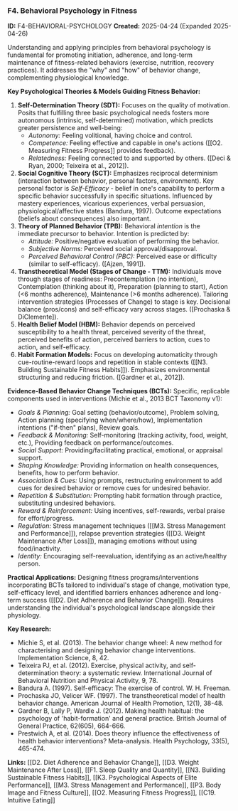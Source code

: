 ### F4. Behavioral Psychology in Fitness
**ID:** F4-BEHAVIORAL-PSYCHOLOGY
**Created:** 2025-04-24 (Expanded 2025-04-26)

Understanding and applying principles from behavioral psychology is fundamental for promoting initiation, adherence, and long-term maintenance of fitness-related behaviors (exercise, nutrition, recovery practices). It addresses the "why" and "how" of behavior change, complementing physiological knowledge.

**Key Psychological Theories & Models Guiding Fitness Behavior:**
1.  **Self-Determination Theory (SDT):** Focuses on the quality of motivation. Posits that fulfilling three basic psychological needs fosters more autonomous (intrinsic, self-determined) motivation, which predicts greater persistence and well-being:
    - *Autonomy:* Feeling volitional, having choice and control.
    - *Competence:* Feeling effective and capable in one's actions ([[O2. Measuring Fitness Progress]] provides feedback).
    - *Relatedness:* Feeling connected to and supported by others. ([Deci & Ryan, 2000; Teixeira et al., 2012]).
2.  **Social Cognitive Theory (SCT):** Emphasizes reciprocal determinism (interaction between behavior, personal factors, environment). Key personal factor is *Self-Efficacy* - belief in one's capability to perform a specific behavior successfully in specific situations. Influenced by mastery experiences, vicarious experiences, verbal persuasion, physiological/affective states (Bandura, 1997). Outcome expectations (beliefs about consequences) also important.
3.  **Theory of Planned Behavior (TPB):** Behavioral *intention* is the immediate precursor to behavior. Intention is predicted by:
    - *Attitude:* Positive/negative evaluation of performing the behavior.
    - *Subjective Norms:* Perceived social approval/disapproval.
    - *Perceived Behavioral Control (PBC):* Perceived ease or difficulty (similar to self-efficacy). ([Ajzen, 1991]).
4.  **Transtheoretical Model (Stages of Change - TTM):** Individuals move through stages of readiness: Precontemplation (no intention), Contemplation (thinking about it), Preparation (planning to start), Action (<6 months adherence), Maintenance (>6 months adherence). Tailoring intervention strategies (Processes of Change) to stage is key. Decisional balance (pros/cons) and self-efficacy vary across stages. ([Prochaska & DiClemente]).
5.  **Health Belief Model (HBM):** Behavior depends on perceived susceptibility to a health threat, perceived severity of the threat, perceived benefits of action, perceived barriers to action, cues to action, and self-efficacy.
6.  **Habit Formation Models:** Focus on developing automaticity through cue-routine-reward loops and repetition in stable contexts ([[N3. Building Sustainable Fitness Habits]]). Emphasizes environmental structuring and reducing friction. ([Gardner et al., 2012]).

**Evidence-Based Behavior Change Techniques (BCTs):** Specific, replicable components used in interventions (Michie et al., 2013 BCT Taxonomy v1):
- *Goals & Planning:* Goal setting (behavior/outcome), Problem solving, Action planning (specifying when/where/how), Implementation intentions ("if-then" plans), Review goals.
- *Feedback & Monitoring:* Self-monitoring (tracking activity, food, weight, etc.), Providing feedback on performance/outcomes.
- *Social Support:* Providing/facilitating practical, emotional, or appraisal support.
- *Shaping Knowledge:* Providing information on health consequences, benefits, how to perform behavior.
- *Association & Cues:* Using prompts, restructuring environment to add cues for desired behavior or remove cues for undesired behavior.
- *Repetition & Substitution:* Prompting habit formation through practice, substituting undesired behaviors.
- *Reward & Reinforcement:* Using incentives, self-rewards, verbal praise for effort/progress.
- *Regulation:* Stress management techniques ([[M3. Stress Management and Performance]]), relapse prevention strategies ([[D3. Weight Maintenance After Loss]]), managing emotions without using food/inactivity.
- *Identity:* Encouraging self-reevaluation, identifying as an active/healthy person.

**Practical Applications:** Designing fitness programs/interventions incorporating BCTs tailored to individual's stage of change, motivation type, self-efficacy level, and identified barriers enhances adherence and long-term success ([[D2. Diet Adherence and Behavior Change]]). Requires understanding the individual's psychological landscape alongside their physiology.

**Key Research:**
- Michie S, et al. (2013). The behavior change wheel: A new method for characterising and designing behavior change interventions. Implementation Science, 8, 42.
- Teixeira PJ, et al. (2012). Exercise, physical activity, and self-determination theory: a systematic review. International Journal of Behavioral Nutrition and Physical Activity, 9, 78.
- Bandura A. (1997). Self-efficacy: The exercise of control. W. H. Freeman.
- Prochaska JO, Velicer WF. (1997). The transtheoretical model of health behavior change. American Journal of Health Promotion, 12(1), 38-48.
- Gardner B, Lally P, Wardle J. (2012). Making health habitual: the psychology of 'habit-formation' and general practice. British Journal of General Practice, 62(605), 664-666.
- Prestwich A, et al. (2014). Does theory influence the effectiveness of health behavior interventions? Meta-analysis. Health Psychology, 33(5), 465-474.

**Links:** [[D2. Diet Adherence and Behavior Change]], [[D3. Weight Maintenance After Loss]], [[F1. Sleep Quality and Quantity]], [[N3. Building Sustainable Fitness Habits]], [[K3. Psychological Aspects of Elite Performance]], [[M3. Stress Management and Performance]], [[P3. Body Image and Fitness Culture]], [[O2. Measuring Fitness Progress]], [[C19. Intuitive Eating]]